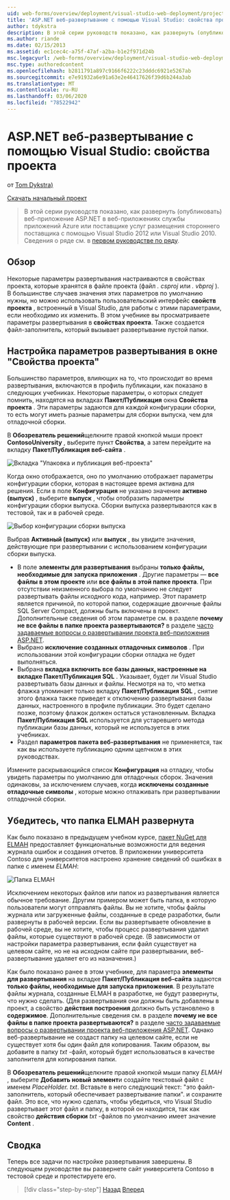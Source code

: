```yaml
---
uid: web-forms/overview/deployment/visual-studio-web-deployment/project-properties
title: 'ASP.NET веб-развертывание с помощью Visual Studio: свойства проекта | Документация Майкрософт'
author: tdykstra
description: В этой серии руководств показано, как развернуть (опубликовать) веб-приложение ASP.NET в веб-приложениях службы приложений Azure или поставщике услуг размещения стороннего поставщика, Усин...
ms.author: riande
ms.date: 02/15/2013
ms.assetid: ec1cec4c-a75f-47af-a2ba-b1e2f971d24b
msc.legacyurl: /web-forms/overview/deployment/visual-studio-web-deployment/project-properties
msc.type: authoredcontent
ms.openlocfilehash: b2811791a897c9166f6222c23dddc6921e5267ab
ms.sourcegitcommit: e7e91932a6e91a63e2e46417626f39d6b244a3ab
ms.translationtype: MT
ms.contentlocale: ru-RU
ms.lasthandoff: 03/06/2020
ms.locfileid: "78522942"
---
```

# <a name="aspnet-web-deployment-using-visual-studio-project-properties"></a>ASP.NET веб-развертывание с помощью Visual Studio: свойства проекта

от [Tom Dykstra)](https://github.com/tdykstra)

[Скачать начальный проект](https://go.microsoft.com/fwlink/p/?LinkId=282627)

> В этой серии руководств показано, как развернуть (опубликовать) веб-приложение ASP.NET в веб-приложениях службы приложений Azure или поставщике услуг размещения стороннего поставщика с помощью Visual Studio 2012 или Visual Studio 2010. Сведения о ряде см. в [первом руководстве по ряду](introduction.md).

## <a name="overview"></a>Обзор

Некоторые параметры развертывания настраиваются в свойствах проекта, которые хранятся в файле проекта (файл *. csproj* или *. vbproj* ). В большинстве случаев значения этих параметров по умолчанию нужны, но можно использовать пользовательский интерфейс **свойств проекта** , встроенный в Visual Studio, для работы с этими параметрами, если необходимо их изменить. В этом учебнике вы просматриваете параметры развертывания в **свойствах проекта**. Также создается файл-заполнитель, который вызывает развертывание пустой папки.

## <a name="configure-deployment-settings-in-the-project-properties-window"></a>Настройка параметров развертывания в окне "Свойства проекта"

Большинство параметров, влияющих на то, что происходит во время развертывания, включаются в профиль публикации, как показано в следующих учебниках. Некоторые параметры, о которых следует помнить, находятся на вкладках **Пакет/Публикация** окна **Свойства проекта** . Эти параметры задаются для каждой конфигурации сборки, то есть могут иметь разные параметры для сборки выпуска, чем для отладочной сборки.

В **Обозреватель решений**щелкните правой кнопкой мыши проект **ContosoUniversity** , выберите пункт **Свойства**, а затем перейдите на вкладку **Пакет/Публикация веб-сайта** .

![Вкладка "Упаковка и публикация веб-проекта"](project-properties/_static/image1.png)

Когда окно отображается, оно по умолчанию отображает параметры конфигурации сборки, которая в настоящее время активна для решения. Если в поле **Конфигурация** не указано значение **активно (выпуск)** , выберите **выпуск** , чтобы отобразить параметры конфигурации сборки выпуска. Сборки выпуска развертываются как в тестовой, так и в рабочей среде.

![Выбор конфигурации сборки выпуска](project-properties/_static/image2.png)

Выбрав **Активный (выпуск)** или **выпуск** , вы увидите значения, действующие при развертывании с использованием конфигурации сборки выпуска.

- В поле **элементы для развертывания** выбраны **только файлы, необходимые для запуска приложения** . Другие параметры — **все файлы в этом проекте** или **все файлы в этой папке проекта**. При отсутствии неизменного выбора по умолчанию не следует развертывать файлы исходного кода, например. Этот параметр является причиной, по которой папки, содержащие двоичные файлы SQL Server Compact, должны быть включены в проект. Дополнительные сведения об этом параметре см. в разделе **почему не все файлы в папке проекта развертываются?** в разделе [часто задаваемые вопросы о развертывании проекта веб-приложения ASP.NET](https://msdn.microsoft.com/library/ee942158.aspx).
- Выбрано **исключение созданных отладочных символов** . При использовании этой конфигурации сборки отладка не будет выполняться.
- Выбрана **вкладка включить все базы данных, настроенные на вкладке Пакет/Публикация SQL** . Указывает, будет ли Visual Studio развертывать базы данных и файлы. Несмотря на то, что метка флажка упоминает только вкладку **Пакет/Публикация SQL** , снятие этого флажка также приведет к отключению развертывания базы данных, настроенного в профиле публикации. Это будет сделано позже, поэтому флажок должен остаться установленным. Вкладка **Пакет/Публикация SQL** используется для устаревшего метода публикации базы данных, который не используется в этих учебниках.
- Раздел **параметров пакета веб-развертывания** не применяется, так как вы используете публикацию одним щелчком в этих руководствах.

Измените раскрывающийся список **Конфигурация** на отладку, чтобы увидеть параметры по умолчанию для отладочных сборок. Значения одинаковы, за исключением случаев, когда **исключены созданные отладочные символы** , которые можно отлаживать при развертывании отладочной сборки.

## <a name="make-sure-that-the-elmah-folder-gets-deployed"></a>Убедитесь, что папка ELMAH развернута

Как было показано в предыдущем учебном курсе, [пакет NuGet для ELMAH](http://www.hanselman.com/blog/NuGetPackageOfTheWeek7ELMAHErrorLoggingModulesAndHandlersWithSQLServerCompact.aspx) предоставляет функциональные возможности для ведения журнала ошибок и создания отчетов. В приложении университета Contoso для университетов настроено хранение сведений об ошибках в папке с именем *ELMAH*:

![Папка ELMAH](project-properties/_static/image3.png)

Исключением некоторых файлов или папок из развертывания является обычное требование. Другим примером может быть папка, в которую пользователи могут отправлять файлы. Вы не хотите, чтобы файлы журнала или загруженные файлы, созданные в среде разработки, были развернуты в рабочей версии. Если вы развертываете обновление в рабочей среде, вы не хотите, чтобы процесс развертывания удалил файлы, которые существуют в рабочей среде. (В зависимости от настройки параметра развертывания, если файл существует на целевом сайте, но не на исходном сайте при развертывании, веб-развертывание удаляет его из назначения.)

Как было показано ранее в этом учебнике, для параметра **элементы для развертывания** на вкладке **Пакет/Публикация веб-сайта** задаются **только файлы, необходимые для запуска приложения**. В результате файлы журнала, созданные ELMAH в разработке, не будут развернуты, что нужно сделать. (Для развертывания они должны быть добавлены в проект, а свойство **действия построения** должно быть установлено в **содержимое**. Дополнительные сведения см. в разделе **почему не все файлы в папке проекта развертываются?** в разделе [часто задаваемые вопросы о развертывании проекта веб-приложения ASP.NET](https://msdn.microsoft.com/library/ee942158.aspx). Однако веб-развертывание не создаст папку на целевом сайте, если не существует хотя бы один файл для копирования. Таким образом, вы добавите в папку *txt* -файл, который будет использоваться в качестве заполнителя для копирования папки.

В **Обозреватель решений**щелкните правой кнопкой мыши папку *ELMAH* , выберите **Добавить новый элемент**и создайте текстовый файл с именем *PlaceHolder. txt*. Вставьте в него следующий текст: "это файл-заполнитель, который обеспечивает развертывание папки". и сохраните файл. Это все, что нужно сделать, чтобы убедиться, что Visual Studio развертывает этот файл и папку, в которой он находится, так как свойство **действия сборки** *txt* -файлов по умолчанию имеет значение **Content** .

## <a name="summary"></a>Сводка

Теперь все задачи по настройке развертывания завершены. В следующем руководстве вы развернете сайт университета Contoso в тестовой среде и протестируете его.

> [!div class="step-by-step"]
> [Назад](web-config-transformations.md)
> [Вперед](deploying-to-iis.md)
